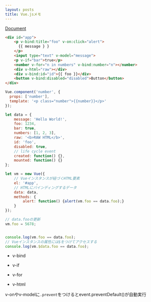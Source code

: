 ```yaml
---
layout: posts
title: Vue.jsメモ
---
```

[Document](https://vuejs.org/v2/guide/instance.html)  

```html
<div id="app">
    <p v-bind:title="foo" v-on:click="alert">
      {{ message } }
    </p>
    <input type="text" v-model="message">
    <p v-if="bar">true</p>
    <number v-for="n in numbers" v-bind:number="n"></number>
    <div v-html="raw"></div>
    <div v-bind:id="id">{{ foo }}</div>
    <button v-bind:disabled="disabled">Button</button>
</div>
```

```javascript
Vue.component('number', {
  props: ['number'],
  template: '<p class="number">{{number}}</p>'
});

let data = {
    message: 'Hello World!',
    foo: 1234,
    bar: true,
    numbers: [1, 2, 3],
    raw: '<b>RAW HTML</b>',
    id: 'foo',
    disabled: true,
    // life cycle event
    created: function() {},
    mounted: function() {}
};

let vm = new Vue({
    // Vueインスタンスが紐づくHTML要素
    el: '#app',
    // HTMLにバインディングするデータ
    data: data,
    methods: {
        alert: function() {alert(vm.foo == data.foo);} 
    }
});

// data.fooの更新
vm.foo = 5678;


console.log(vm.foo == data.foo);
// Vueインスタンスの属性には$をつけてアクセスする
console.log(vm.$data.foo == data.foo);
```

* v-bind

* v-if

* v-for

* v-html

v-onやv-modelに`.prevent`をつけるとevent.preventDefault()が自動実行  

